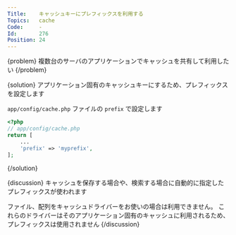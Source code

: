 ```yaml
---
Title:    キャッシュキーにプレフィックスを利用する
Topics:   cache
Code:     -
Id:       276
Position: 24
---
```


{problem}
複数台のサーバのアプリケーションでキャッシュを共有して利用したい
{/problem}

{solution}
アプリケーション固有のキャッシュキーにするため、プレフィックスを設定します

`app/config/cache.php` ファイルの `prefix` で設定します

```php
<?php
// app/config/cache.php
return [
    ...
    'prefix' => 'myprefix',
];
```
{/solution}

{discussion}
キャッシュを保存する場合や、検索する場合に自動的に指定したプレフィックスが使われます

ファイル、配列をキャッシュドライバーをお使いの場合は利用できません。
これらのドライバーはそのアプリケーション固有のキャッシュに利用されるため、プレフィックスは使用されません
{/discussion}
